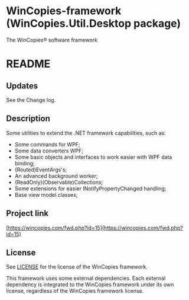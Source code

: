 ﻿WinCopies-framework (WinCopies.Util.Desktop package)
====================================================

The WinCopies® software framework

README
======

Updates
-------

See the Change log.

Description
-----------

Some utilities to extend the .NET framework capabilities, such as:

- Some commands for WPF;
- Some data converters WPF;
- Some basic objects and interfaces to work easier with WPF data binding;
- (Routed)EventArgs's;
- An advanced background worker;
- (ReadOnly)(Observable)Collections;
- Some extensions for easier INotifyPropertyChanged handling;
- Base view model classes;

Project link
------------

[https://wincopies.com/fwd.php?id=15](https://wincopies.com/fwd.php?id=15)

License
-------

See [LICENSE](https://wincopies.com/fwd.php?id=16) for the license of the WinCopies framework.

This framework uses some external dependencies. Each external dependency is integrated to the WinCopies framework under its own license, regardless of the WinCopies framework license.